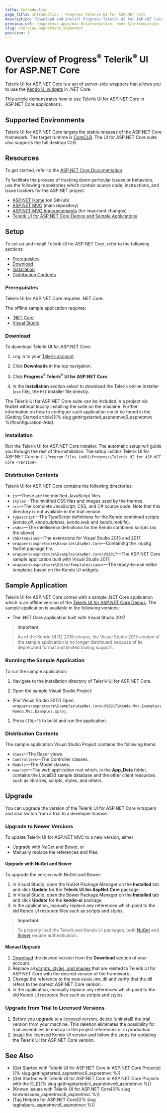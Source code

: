 ```yaml
---
title: Introduction
page_title: Introduction | Progress Telerik UI for ASP.NET Core
description: "Download and install Progress Telerik UI for ASP.NET Core (aka MVC 6 or ASP.NET Core MVC), and run the sample application."
previous_url: /aspnetmvc-apps/mvc-6/introduction, /mvc-6/introduction
slug: overview_aspnetmvc6_aspnetmvc
position: 1
---
```


# Overview of Progress<sup>®</sup> Telerik<sup>®</sup> UI for ASP.NET Core

[Telerik UI for ASP.NET Core](http://www.telerik.com/aspnet-core-ui) is a set of server-side wrappers that allows you to use the [Kendo UI widgets](../kendo-ui/introduction) in .NET Core.

This article demonstrates how to use Telerik UI for ASP.NET Core in ASP.NET Core applications.

## Supported Environments

Telerik UI for ASP.NET Core targets the stable releases of the ASP.NET Core framework. The target runtime is [CoreCLR](https://github.com/dotnet/coreclr). The UI for ASP.NET Core suite also supports the full desktop CLR.

## Resources

To get started, refer to the [ASP.NET Core Documentation](http://docs.asp.net/en/latest/index.html).

To facilitate the process of tracking down particular issues or behaviors, use the following repositories which contain source code, instructions, and issue trackers for the ASP.NET project.

- [ASP.NET Home](https://github.com/aspnet/home) (on GitHub)
- [ASP.NET MVC](https://github.com/aspnet/Mvc) (main repository)
- [ASP.NET MVC Announcements](https://github.com/aspnet/announcements/) (for important changes)
- [Telerik UI for ASP.NET Core Demos and Sample Applications](http://demos.telerik.com/aspnet-core)

## Setup

To set up and install Telerik UI for ASP.NET Core, refer to the following sections:

* [Prerequisites](#prerequisites)
* [Download](#download)
* [Installation](#installation)
* [Distribution Contents](#distribution-contents)

### Prerequisites

Telerik UI for ASP.NET Core requires .NET Core.

The offline sample application requires:

* [.NET Core](https://www.microsoft.com/net/learn/get-started)
* [Visual Studio](https://www.visualstudio.com/downloads/)

### Download

To download Telerik UI for ASP.NET Core:

1. Log in to your [Telerik account](https://www.telerik.com/login/).

1. Click **Downloads** in the top navigation.

1. Click **Progress<sup>®</sup> Telerik<sup>®</sup> UI for ASP.NET Core**.

1. In the **Installation**  section select to download the Telerik online installer (`exe` file), the `MSI` installer file directly.

The Telerik UI for ASP.NET Core suite can be included in a project via NuGet without locally installing the suite on the machine. Further information on how to configure such application could be found in the [Getting Started article]({% slug gettingstarted_aspnetmvc6_aspnetmvc %}#configuration-Add).

### Installation

Run the Telerik UI for ASP.NET Core installer. The automatic setup will guide you through the rest of the installation. The setup installs Telerik UI for ASP.NET Core in `C:\Program Files (x86)\Progress\Telerik UI for ASP.NET Core <version>`.

### Distribution Contents

Telerik UI for ASP.NET Core contains the following directories:

* `js`&mdash;These are the minified JavaScript files.
* `styles`&mdash;The minified CSS files and images used by the themes.
* `src`&mdash;The complete JavaScript, CSS, and C# source code. Note that this directory is not available in the trial version.
* `typescript`&mdash;The TypeScript definitions for the Kendo combined scripts (*kendo.all*, *kendo.dataviz*, *kendo.web* and *kendo.mobile*).
* `vsdoc`&mdash;The intellisense definitions for the Kendo combined scripts (as the above).
* `VSExtensions`&mdash;The extensions for Visual Studio 2015 and 2017.
* `wrappers\aspnetcore\Binaries\AspNet.Core`&mdash;Containing the .nupkg NuGet package file.
* `wrappers\aspnetcore\Examples\AspNet.Core\VS2017`&mdash;The ASP.NET Core sample application built with Visual Studio 2017.
* `wrappers\aspnetcore\EditorTemplates\razor`&mdash;The ready-to-use editor templates based on the Kendo UI widgets.

## Sample Application

Telerik UI for ASP.NET Core comes with a sample .NET Core application which is an offline version of the [Telerik UI for ASP.NET Core Demos](http://demos.telerik.com/aspnet-core). The sample application is available in the following versions:

* The .NET Core application built with Visual Studio 2017

> **Important**
>
> As of the Kendo UI R2 2018 release, the Visual Studio 2015 version of the sample application is no longer distributed because of its deprecated format and limited tooling support.

### Running the Sample Application

To run the sample application:

1. Navigate to the installation directory of Telerik UI for ASP.NET Core.

1. Open the sample Visual Studio Project:

  * (For Visual Studio 2017) Open `wrappers\aspnetcore\Examples\AspNet.Core\VS2017\Kendo.Mvc.Examples\Kendo.Mvc.Examples.xproj`.

1. Press `CTRL+F5` to build and run the application.

### Distribution Contents

The sample application Visual Studio Project contains the following items:

* `Views`&mdash;The Razor views.
* `Controllers`&mdash;The Controller classes.
* `Models`&mdash;The Model classes.
* `wwwroot`&mdash;The web application root which, in the **App_Data** folder, contains the LocalDB sample database and the other client resources such as libraries, scripts, styles, and others.

## Upgrade

You can upgrade the version of the Telerik UI for ASP.NET Core wrappers and also switch from a trial to a developer license.

### Upgrade to Newer Versions

To update Telerik UI for ASP.NET MVC to a new version, either:

* Upgrade with NuGet and Bower, or
* Manually replace the references and files.

#### Upgrade with NuGet and Bower

To upgrade the version with NuGet and Bower:

1. In Visual Studio, open the NuGet Package Manager on the **Installed** tab and click **Update** for the **Telerik.UI.for.AspNet.Core** package.
1. In Visual Studio, open the Bower Package Manager on the **Installed** tab and click **Update** for the **kendo-ui** package.
1. In the application, manually replace any references which point to the old Kendo UI resource files such as scripts and styles.

> **Important**
>
> To properly load the Telerik and Kendo UI packages, both [NuGet](https://docs.telerik.com/aspnet-mvc/getting-started/nuget-install#set-up-nuget-package-source) and [Bower](https://docs.telerik.com/kendo-ui/intro/installation/bower-install#kendo-ui-professional) require authentication.

#### Manual Upgrade

1. [Download](#download) the desired version from the **Download** section of your account.
1. Replace all [scripts, styles, and images](#distribution-contents) that are related to Telerik UI for ASP.NET Core with the desired version of the framework.
1. Change the reference to the new `Kendo.MVC` dll and verify that the dll refers to the correct ASP.NET Core version.
1. In the application, manually replace any references which point to the old Kendo UI resource files such as scripts and styles.

### Upgrade from Trial to Licensed Versions

1. Before you upgrade to a licensed version, delete (uninstall) the trial version from your machine. This deletion eliminates the possibility for trial assemblies to end up in the project references or in production.
1. [Install](#installation) the licensed Kendo UI version and follow the steps for updating the Telerik UI for ASP.NET Core version.

## See Also

* [Get Started with Telerik UI for ASP.NET Core in ASP.NET Core Projects]({% slug gettingstarted_aspnetmvc6_aspnetmvc %})
* [Get Started with Telerik UI for ASP.NET Core in ASP.NET Core Projects with the CLI]({% slug gettingstartedcli_aspnetmvc6_aspnetmvc %})
* [Known Issues with Telerik UI for ASP.NET Core]({% slug knownissues_aspnetmvc6_aspnetmvc %})
* [Tag Helpers for ASP.NET Core]({% slug taghelpers_aspnetmvc6_aspnetmvc %})
